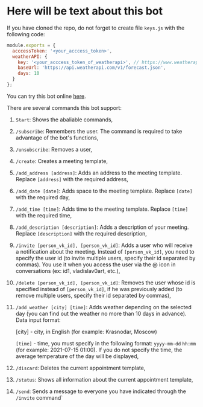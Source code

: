 # Here will be text about this bot

If you have cloned the repo, do not forget to create file `keys.js` with the following code:
```javascript
module.exports = {
  acccessToken: '<your_acccess_token>',
  weatherAPI: {
    key: '<your_acccess_token_of_weatherapi>', // https://www.weatherapi.com/
    baseUrl: 'https://api.weatherapi.com/v1/forecast.json',
    days: 10
  }
};
```

You can try this bot online [here](https://vk.com/meeting_schedule_bot). 

There are several commands this bot support:

1. `Start`: Shows the abaliable commands,

2.  `/subscribe`: Remembers the user. The command is required to take advantage of the bot's functions,

3. `/unsubscribe`: Removes a user,

4. `/create`: Creates a meeting template, 

5. `/add_address [address]`: Adds an address to the meeting template. Replace `[address]` with the required address,

6. `/add_date [date]`: Adds space to the meeting template. Replace `[date]` with the required day,

7. `/add_time [time]`: Adds time to the meeting template. Replace `[time]` with the required time,

8. `/add_description [description]`: Adds a description of your meeting. Replace `[description]` with the required description,

9. `/invite [person_vk_id], [person_vk_id]`: Adds a user who will receive a notification about the meeting. Instead of `[person_vk_id]`, you need to specify the user id (to invite multiple users, specify their id separated by commas). You use it when you access the user via the @ icon in conversations (ex: id1, vladislav0art, etc.),

10. `/delete [person_vk_id], [person_vk_id]`: Removes the user whose id is specified instead of `[person_vk_id]`, if he was previously added (to remove multiple users, specify their id separated by commas),

11. `/add_weather [city] [time]`: Adds weather depending on the selected day (you can find out the weather no more than 10 days in advance).
    Data input format:
    
      [city] - city, in English (for example: Krasnodar, Moscow)

      `[time]` - time, you must specify in the following format: `yyyy-mm-dd` `hh:mm` (for example: 2021-07-15 01:00). If you do not specify the time, the average temperature of the day will be displayed,
      

12. `/discard`: Deletes the current appointment template,

13. `/status`: Shows all information about the current appointment template,

14. `/send`: Sends a message to everyone you have indicated through the `/invite` command`